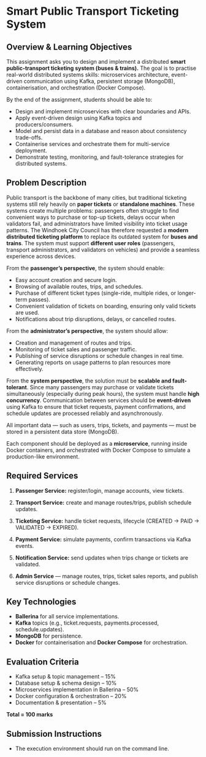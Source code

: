 # **Smart Public Transport Ticketing System**

## **Overview & Learning Objectives**

This assignment asks you to design and implement a distributed **smart public-transport ticketing system (buses & trains).** The goal is to practise real-world distributed systems skills: microservices architecture, event-driven communication using Kafka, persistent storage (MongoDB), containerisation, and orchestration (Docker Compose).

By the end of the assignment, students should be able to:

- Design and implement microservices with clear boundaries and APIs.
- Apply event-driven design using Kafka topics and producers/consumers.
- Model and persist data in a database and reason about consistency trade-offs.
- Containerise services and orchestrate them for multi-service deployment.
- Demonstrate testing, monitoring, and fault-tolerance strategies for distributed systems.

## **Problem Description**

Public transport is the backbone of many cities, but traditional ticketing systems still rely heavily on **paper tickets** or **standalone machines**. These systems create multiple problems: passengers often struggle to find convenient ways to purchase or top-up tickets, delays occur when validators fail, and administrators have limited visibility into ticket usage patterns. The Windhoek City Council has therefore requested a **modern distributed ticketing platform** to replace its outdated system for **buses and trains**. The system must support **different user roles** (passengers, transport administrators, and validators on vehicles) and provide a seamless experience across devices.

From the **passenger’s perspective**, the system should enable:

- Easy account creation and secure login.
- Browsing of available routes, trips, and schedules.
- Purchase of different ticket types (single-ride, multiple rides, or longer-term passes).
- Convenient validation of tickets on boarding, ensuring only valid tickets are used.
- Notifications about trip disruptions, delays, or cancelled routes.

From the **administrator’s perspective**, the system should allow:

- Creation and management of routes and trips.
- Monitoring of ticket sales and passenger traffic.
- Publishing of service disruptions or schedule changes in real time.
- Generating reports on usage patterns to plan resources more effectively.

From the **system perspective**, the solution must be **scalable and fault-tolerant**. Since many passengers may purchase or validate tickets simultaneously (especially during peak hours), the system must handle **high concurrency**. Communication between services should be **event-driven** using Kafka to ensure that ticket requests, payment confirmations, and schedule updates are processed reliably and asynchronously.

All important data — such as users, trips, tickets, and payments — must be stored in a persistent data store (MongoDB). 

Each component should be deployed as a **microservice**, running inside Docker containers, and orchestrated with Docker Compose to simulate a production-like environment.

## **Required Services**

1. **Passenger Service:** register/login, manage accounts, view tickets.

2. **Transport Service:** create and manage routes/trips, publish schedule updates. 

3. **Ticketing Service:** handle ticket requests, lifecycle (CREATED → PAID → VALIDATED → EXPIRED).

4. **Payment Service:** simulate payments, confirm transactions via Kafka events.

5. **Notification Service:** send updates when trips change or tickets are validated. 

6. **Admin Service** — manage routes, trips, ticket sales reports, and publish service disruptions or schedule changes.

## **Key Technologies**

- **Ballerina** for all service implementations.
- **Kafka** topics (e.g., ticket.requests, payments.processed, schedule.updates).
- **MongoDB** for persistence.
- **Docker** for containerisation and **Docker Compose** for orchestration.

## **Evaluation Criteria**

- Kafka setup & topic management – 15%
- Database setup & schema design – 10%
- Microservices implementation in Ballerina – 50%
- Docker configuration & orchestration – 20%
- Documentation & presentation – 5%

**Total = 100 marks**

## **Submission Instructions**

- The execution environment should run on the command line.